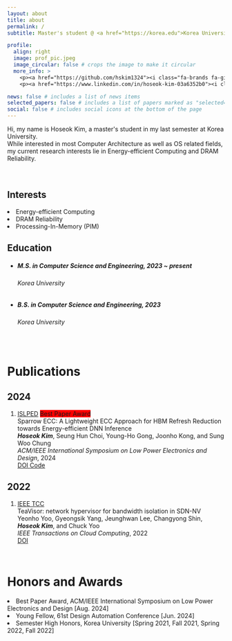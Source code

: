 ```yaml
---
layout: about
title: about
permalink: /
subtitle: Master's student @ <a href="https://korea.edu">Korea University</a><br><a href="http://smrl.korea.ac.kr">SoC and Microprocessor Reseach Laboratory [SMRL]</a> (Advisor&#58; Prof. Sung Woo Chung)

profile:
  align: right
  image: prof_pic.jpeg
  image_circular: false # crops the image to make it circular
  more_info: >
    <p><a href="https://github.com/hskim1324"><i class="fa-brands fa-github"></i></a></p>
    <p><a href="https://www.linkedin.com/in/hoseok-kim-03a6352b0"><i class="fab fa-linkedin-in"></i></a></p>

news: false # includes a list of news items
selected_papers: false # includes a list of papers marked as "selected={true}"
social: false # includes social icons at the bottom of the page
---
```


<!-- <p><a href=/assets/pdf/CV.pdf><i class="fa-solid fa-file-text"></i></p> -->

Hi, my name is <span class="font-weight-bold">Hoseok Kim</span>, a master's student in my last semester at Korea University.<br>
While interested in most <span class="font-weight-bold">Computer Architecture</span> as well as OS related fields,<br>
my current research interests lie in <span class="font-weight-bold">Energy-efficient Computing</span> and <span class="font-weight-bold">DRAM Reliability</span>.<br><br><br>

<div class="row">
    <div class="col-md-5">
        <h2><span class="font-weight-bold">Interests</span></h2>
        <li>Energy-efficient Computing</li>
        <li>DRAM Reliability</li>
        <li>Processing-In-Memory (PIM)</li>
    </div>
    <div class="col-md-7">
        <h2><span class="font-weight-bold">Education</span></h2>
        <ul class="ul-edu fa-ul mb-0">
          <li>
            <h5><b>
            <i class="fa-li fas fa-graduation-cap"></i>
            M.S. in Computer Science and Engineering, 2023 ~ present<br>
            </b></h5>
            <h6>Korea University</h6>
          </li>
          <li>
            <h5><b>
            <i class="fa-li fas fa-graduation-cap"></i>
            B.S. in Computer Science and Engineering, 2023<br>
            </b></h5>
            <h6>Korea University</h6>
          </li>
        </ul>
    </div>
</div>
<br>

<h1><span class="font-weight-bold">Publications</span></h1>
  <div class="publications">
    <h2 class="bibliography">2024</h2>
      <ol class="bibliography">
        <li> 
          <div class="row">
            <div class="col col-sm-2 abbr">
              <abbr class="badge rounded w-100"><a href="https://www.islped.org/2024/" rel="external nofollow noopener" target="_blank">ISLPED</a></abbr>
              <abbr class="badge rounded w-100" style="background-color: #ff0000">Best Paper Award</abbr>
            </div>
            <div class="col-sm-8">
              <div class="title">
                Sparrow ECC: A Lightweight ECC Approach for HBM Refresh Reduction towards Energy-efficient DNN Inference
              </div>
              <div class="author">
                <em><b>Hoseok Kim</b></em>, Seung Hun Choi, Young-Ho Gong, Joonho Kong, and Sung Woo Chung
              </div>
              <div class="periodical">
                <em>ACM/IEEE International Symposium on Low Power Electronics and Design</em>, 2024
              </div>
              <div class="periodical">
              </div>
              <div class="links"> 
                <a href="https://doi.org/10.1145/3665314.3670825" class="btn btn-sm z-depth-0" role="button">
                  DOI
                </a>
                <a href="https://github.com/hskim1324/Sparrow_ECC" class="btn btn-sm z-depth-0" role="button" rel="external nofollow noopener" target="_blank">
                  Code
                </a> 
              </div>
            </div>
          </div>
        </li>
      </ol>
    <h2 class="bibliography">2022</h2>
      <ol class="bibliography">
        <li> 
          <div class="row">
            <div class="col col-sm-2 abbr">
              <abbr class="badge rounded w-100"><a href="https://ieeexplore.ieee.org/xpl/RecentIssue.jsp?punumber=6245519" rel="external nofollow noopener" target="_blank">IEEE TCC</a></abbr>
            </div>
            <div class="col-sm-8">
              <div class="title">
                TeaVisor: network hypervisor for bandwidth isolation in SDN-NV
              </div>
              <div class="author">
                Yeonho Yoo, Gyeongsik Yang, Jeunghwan Lee, Changyong Shin, <em><b>Hoseok Kim</b></em>, and Chuck Yoo
              </div>
              <div class="periodical">
                <em>IEEE Transactions on Cloud Computing</em>, 2022
              </div>
              <div class="periodical">
              </div>
              <div class="links"> 
                <a href="https://doi.org/10.1109/TCC.2022.3225915" class="btn btn-sm z-depth-0" role="button">
                  DOI
                </a>
              </div>
            </div>
          </div>
        </li>
      </ol>
  </div>

<br>

<h1><span class="font-weight-bold">Honors and Awards</span></h1>
  <li><span class="font-weight-bold">Best Paper Award</span>, ACM/IEEE International Symposium on Low Power Electronics and Design [Aug. 2024]</li>
  <li><span class="font-weight-bold">Young Fellow</span>, 61st Design Automation Conference [Jun. 2024]</li>
  <li><span class="font-weight-bold">Semester High Honors</span>, Korea University [Spring 2021, Fall 2021, Spring 2022, Fall 2022]</li>

<br>

<!-- <h1><span class="font-weight-bold">Professional Service</span></h1>
  <li>Reviewer, ICCAD 2024</li>

<br> -->

<!--
<h1><span class="font-weight-bold">Skills</span></h1>
-->